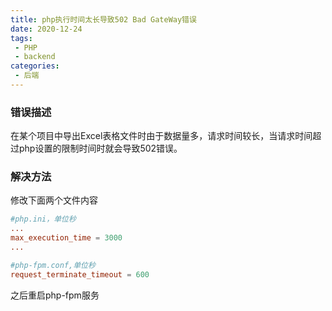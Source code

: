 ```yaml
---
title: php执行时间太长导致502 Bad GateWay错误
date: 2020-12-24
tags:
 - PHP
 - backend
categories: 
 - 后端
---
```

### 错误描述
在某个项目中导出Excel表格文件时由于数据量多，请求时间较长，当请求时间超过php设置的限制时间时就会导致502错误。
<!-- more -->
### 解决方法
修改下面两个文件内容
``` conf
#php.ini，单位秒
...
max_execution_time = 3000
...

#php-fpm.conf,单位秒
request_terminate_timeout = 600
```
之后重启php-fpm服务
